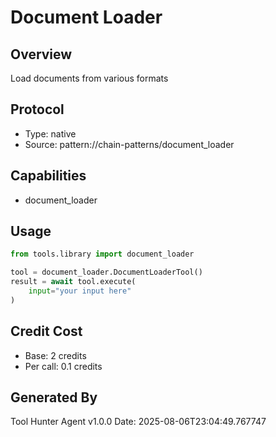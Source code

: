 # Document Loader

## Overview
Load documents from various formats

## Protocol
- Type: native
- Source: pattern://chain-patterns/document_loader

## Capabilities
- document_loader

## Usage
```python
from tools.library import document_loader

tool = document_loader.DocumentLoaderTool()
result = await tool.execute(
    input="your input here"
)
```

## Credit Cost
- Base: 2 credits
- Per call: 0.1 credits

## Generated By
Tool Hunter Agent v1.0.0
Date: 2025-08-06T23:04:49.767747

